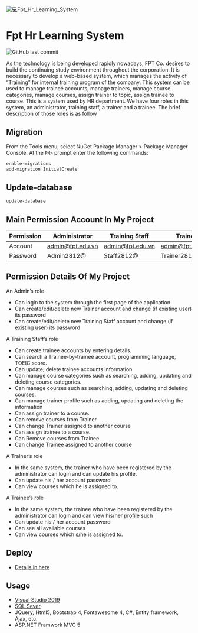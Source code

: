 ![💻Fpt_Hr_Learning_System](https://user-images.githubusercontent.com/65063159/132022770-35d2df2a-44e2-49a5-ae26-90a67d68fd40.png)
# Fpt Hr Learning System

![GitHub last commit](https://img.shields.io/github/last-commit/no1erick1/FptHrLearningSystem?style=plastic)

As the technology is being developed rapidly nowadays, FPT Co. desires to build the continuing study environment throughout the corporation. It is necessary to develop a web-based system, which manages the activity of “Training” for internal training program of the company. This system can be used to manage trainee accounts, manage trainers, manage course categories, manage courses, assign trainer to topic, assign trainee to course. This is a system used by HR department. We have four roles in this system, an administrator, training staff, a trainer and a trainee. The brief description of those roles is as follow
## Migration
From the Tools menu, select NuGet Package Manager > Package Manager Console.
At the ```PM>``` prompt enter the following commands:
```bash
enable-migrations
add-migration InitialCreate
```
## Update-database
```bash
update-database
```
## Main Permission Account In My Project
Permission | Administrator | Training Staff | Trainer | Trainee 
--- | --- | --- | --- |--- 
Account | admin@fpt.edu.vn | admin@fpt.edu.vn | admin@fpt.edu.vn | admin@fpt.edu.vn 
Password | Admin2812@ | Staff2812@ | Trainer2812@ | Trainee2812@ 
## Permission Details Of My Project
An Admin’s role
- Can login to the system through the first page of the application
- Can create/edit/delete new Trainer account and change (if existing user) its password
- Can create/edit/delete new Training Staff account and change (if existing user) its password

A Training Staff’s role
- Can create trainee accounts by entering details.
- Can search a Trainee-by-trainee account, programming language, TOEIC score.
- Can update, delete trainee accounts information
- Can manage course categories such as searching, adding, updating and deleting course categories.
- Can manage courses such as searching, adding, updating and deleting courses. 
- Can manage trainer profile such as adding, updating and deleting the information
- Can assign trainer to a course.
- Can remove courses from Trainer
- Can change Trainer assigned to another course
- Can assign trainee to a course.
- Can Remove courses from Trainee
- Can change Trainee assigned to another course

A Trainer’s role
- In the same system, the trainer who have been registered by the administrator can login and can
update his profile.
- Can update his / her account password
- Can view courses which he is assigned to.

A Trainee’s role
- In the same system, the trainee who have been registered by the administrator can login and can view
his/her profile such
- Can update his / her account password
- Can see all available courses
- Can view courses which s/he is assigned to.
## Deploy
- [Details in here](https://docs.microsoft.com/en-us/aspnet/web-forms/overview/deployment/visual-studio-web-deployment/deploying-to-iis)
## Usage
- [Visual Studio 2019](https://visualstudio.microsoft.com/)
- [SQL Sever](https://www.microsoft.com/en-us/sql-server/sql-server-downloads)
- JQuery, Html5, Bootstrap 4, Fontawesome 4, C#, Entity framework, Ajax, etc.
- ASP.NET Framwork MVC 5
